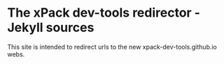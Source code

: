 
# The xPack dev-tools redirector - Jekyll sources

This site is intended to redirect urls to the new xpack-dev-tools.github.io webs.
